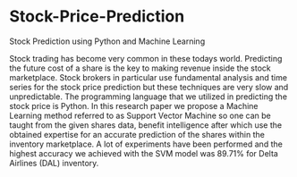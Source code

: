 # Stock-Price-Prediction
Stock Prediction using Python and Machine Learning

Stock trading has become very common in these todays world. Predicting the future cost of a share is the key to making revenue inside the stock marketplace. Stock brokers in particular use fundamental analysis and time series for the stock price prediction but these techniques are very slow and unpredictable. The programming language that we utilized in predicting the stock price is Python. In this research paper we propose a Machine Learning method referred to as Support Vector Machine so one can be taught from the given shares data, benefit intelligence after which use the obtained expertise for an accurate prediction of the shares within the inventory marketplace. A lot of experiments have been performed and the highest accuracy we achieved with the SVM model was 89.71% for Delta Airlines (DAL) inventory.
